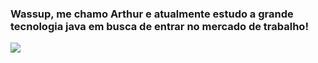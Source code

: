 ### Wassup, me chamo Arthur e atualmente estudo a grande tecnologia java em busca de entrar no mercado de trabalho!
<div align="center">
  <a href="https://github.com/itsSouza">
  <img align="left"src="https://github-readme-stats.vercel.app/api/top-langs/?username=itsSouza&theme=dracula&hide_langs_below=1" />
</a>
</div>

  

 
